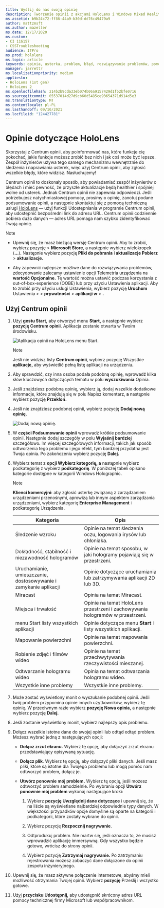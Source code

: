 ```yaml
---
title: Wyślij do nas swoją opinię
description: Tworzenie opinii z akcjami HoloLens i Windows Mixed Reality deweloperów przy użyciu Centrum opinii.
ms.assetid: b9b24c72-ff86-44a9-b30d-dd76c49479a9
author: mattzmsft
ms.author: mazeller
ms.date: 12/17/2020
ms.custom:
- CI 116157
- CSSTroubleshooting
audience: ITPro
ms.prod: hololens
ms.topic: article
keywords: opinia, usterka, problem, błąd, rozwiązywanie problemów, pomoc
manager: jarrettr
ms.localizationpriority: medium
appliesto:
- HoloLens (1st gen)
- HoloLens 2
ms.openlocfilehash: 214b2b9cda33eb074b06a9157429d1f52bfe0716
ms.sourcegitcommit: 05537014d27d9cb60d5485ce93654371d914d5e3
ms.translationtype: MT
ms.contentlocale: pl-PL
ms.lasthandoff: 09/10/2021
ms.locfileid: "124427781"
---
```

# <a name="feedback-for-hololens"></a>Opinie dotyczące HoloLens

Skorzystaj z Centrum opinii, aby poinformować nas, które funkcje cię pokochać, jakie funkcje możesz zrobić bez nich i jak coś może być lepsze. Zespół inżynierów używa tego samego mechanizmu wewnętrznie do śledzenia i naprawiania usterek, więc użyj Centrum opinii, aby zgłosić wszelkie błędy, które widzisz. Nasłuchujemy!

Centrum opinii to doskonały sposób, aby powiadamiać zespół inżynierów o błędach i mieć pewność, że przyszłe aktualizacje będą healthier i spójniej wolne od usterek. Jednak Centrum opinii nie zapewnia odpowiedzi. Jeśli potrzebujesz natychmiastowej pomocy, prosimy o opinię, zanotuj podane podsumowanie opinii, a następnie  skontaktuj się z pomocą techniczną usługi [HoloLens](https://support.microsoft.com/supportforbusiness/productselection?sapid=e9391227-fa6d-927b-0fff-f96288631b8f) — użyj funkcji Udostępniania w programie Centrum opinii, aby udostępnić bezpośredni link do adresu URL. Centrum opinii codziennie pobiera dużo danych — adres URL pomaga nam szybko zidentyfikować Twoją opinię.

> [!NOTE]  
>  
> - Upewnij się, że masz bieżącą wersję Centrum opinii. Aby to zrobić, wybierz pozycję   >  **Microsoft Store**, a następnie wybierz wielokropek (**...**). Następnie wybierz pozycję **Pliki do pobrania i aktualizacje Pobierz**  >  **aktualizacje.**  
>  
> - Aby zapewnić najlepsze możliwe dane do rozwiązywania problemów, zdecydowanie zalecamy ustawienie opcji Telemetria urządzenia na **wartość Opcjonalne.** Tę wartość można ustawić podczas korzystania z out-of-box-experience (OOBE) lub przy użyciu Ustawienia aplikacji. Aby to zrobić przy użyciu usługi Ustawienia, wybierz pozycję **Uruchom** Ustawienia  >    >  **prywatności**  >  **aplikacji w**  >  **.**

## <a name="use-the-feedback-hub"></a>Użyj Centrum opinii

1. Użyj **gestu Start,** aby otworzyć menu **Start,** a następnie wybierz **pozycję Centrum opinii**. Aplikacja zostanie otwarta w Twoim środowisku.

   ![Aplikacja opinii na HoloLens menu Start.](./images/hololens2-feedbackhub-tile.png)
   > [!NOTE]  
   > Jeśli nie widzisz listy **Centrum opinii**, wybierz pozycję Wszystkie **aplikacje,** aby wyświetlić pełną listę aplikacji na urządzeniu.

1. Aby sprawdzić, czy inna osoba podała podobną opinię, wprowadź kilka słów kluczowych dotyczących tematu w polu **wyszukiwania** Opinia.
1. Jeśli znajdziesz podobną opinię, wybierz ją, dodaj wszelkie dodatkowe informacje, które znajdują się w polu Napisz komentarz, **a** następnie wybierz pozycję **Przekłoń.**
1. Jeśli nie znajdziesz podobnej opinii, wybierz pozycję **Dodaj nową opinię.**

   ![Dodaj nową opinię.](./images/hololens-feedback-1.png)

1. W **części Podsumowanie opinii** wprowadź krótkie podsumowanie opinii. Następnie dodaj szczegóły w polu **Wyjaśnij bardziej** szczegółowo. Im więcej szczegółowych informacji, takich jak sposób odtworzenia tego problemu i jego efekt, tym bardziej przydatna jest Twoja opinia. Po zakończeniu wybierz pozycję **Dalej.**

1. Wybierz temat z **opcji Wybierz kategorię, a** następnie wybierz podkategorię z wybierz **podkategorię**. W poniższej tabeli opisano kategorie dostępne w kategorii Windows Holographic.

   > [!NOTE]  
   > **Klienci komercyjni:** aby zgłosić usterkę związaną z zarządzaniem urządzeniami przenośnymi, aprowizą lub  innym aspektem zarządzania urządzeniami, wybierz kategorię **Enterprise Management** i podkategorię Urządzenia.

   |Kategoria |Opis |
   | --- | --- |
   |Śledzenie wzroku |Opinie na temat śledzenia oczu, logowania irysów lub chłoniaka. |
   |Dokładność, stabilność i niezawodność hologramów |Opinie na temat sposobu, w jaki hologramy pojawiają się w przestrzeni. |
   |Uruchamianie, umieszczanie, dostosowywanie i zamykanie aplikacji |Opinie dotyczące uruchamiania lub zatrzymywania aplikacji 2D lub 3D. |
   |Miracast |Opinia na temat Miracast. |
   |Miejsca i trwałość |Opinie na temat HoloLens przestrzeni i zachowywania hologramów w przestrzeni. |
   |menu Start listy wszystkich aplikacji |Opinie dotyczące menu **Start** i listy wszystkich aplikacji. |
   |Mapowanie powierzchni |Opinie na temat mapowania powierzchni. |
   |Robienie zdjęć i filmów wideo |Opinie na temat przechwytywania rzeczywistości mieszanej. |
   |Odtwarzanie hologramu wideo |Opinia na temat odtwarzania hologramu wideo. |
   |Wszystkie inne problemy |Wszystkie inne problemy. |

1. Może zostać wyświetlony monit o wyszukanie podobnej opinii. Jeśli twój problem przypomina opinie innych użytkowników, wybierz tę opinię. W przeciwnym razie wybierz **pozycję Nowa opinia,** a następnie wybierz pozycję **Dalej.**

1. Jeśli zostanie wyświetlony monit, wybierz najlepszy opis problemu.

1. Dołącz wszelkie istotne dane do swojej opinii lub odtąd odtąd problem. Możesz wybrać jedną z następujących opcji:

   - **Dołącz zrzut ekranu.** Wybierz tę opcję, aby dołączyć zrzut ekranu przedstawiający opisywaną sytuację.
   - **Dołącz plik**. Wybierz tę opcję, aby dołączyć pliki danych. Jeśli masz pliki, które są istotne dla Twojego problemu lub mogą pomóc nam odtworzyć problem, dołącz je.
   - **Utwórz ponownie mój problem.** Wybierz tę opcję, jeśli możesz odtworzyć problem samodzielnie. Po wybraniu opcji **Utwórz ponownie mój problem** wykonaj następujące kroki:  

     1. Wybierz **pozycję Uwzględnij dane dotyczące** i upewnij się, że na liście są wyświetlane najbardziej odpowiednie typy danych. W większości przypadków opcje domyślne są oparte na kategorii i podkategorii, które zostały wybrane do opinii.  
     1. Wybierz pozycję **Rozpocznij nagrywanie.**

     1. Odtprodukuj problem. Nie martw się, jeśli oznacza to, że musisz wprowadzić aplikację immersywną. Gdy wszystko będzie gotowe, wrócisz do strony opinii.
     1. Wybierz pozycję **Zatrzymaj nagrywanie.** Po zatrzymaniu rejestrowania możesz zobaczyć dane dołączone do opinii zespołu inżynieryjnego.

1. Upewnij się, że masz aktywne połączenie internetowe, abyśmy mieli możliwość otrzymania Twojej opinii. Wybierz **pozycję** Prześlij i wszystko gotowe.

1. Użyj **przycisku Udostępnij,** aby udostępnić skrócony adres URL pomocy technicznej firmy Microsoft lub współpracownikom.